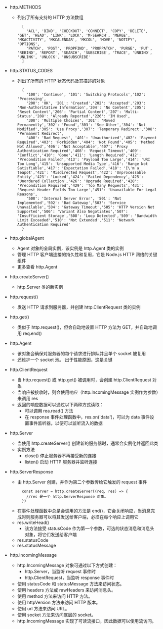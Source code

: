 - http.METHODS
  - 列出了所有支持的 HTTP 方法数组
    ```
      [
        'ACL', 'BIND', 'CHECKOUT', 'CONNECT', 'COPY', 'DELETE', 'GET', 'HEAD', 'LINK', 'LOCK', 'M-SEARCH', 'MERGE', 'MKACTIVITY', 'MKCALENDAR', 'MKCOL', 'MOVE', 'NOTIFY', 'OPTIONS',
        'PATCH', 'POST', 'PROPFIND', 'PROPPATCH', 'PURGE', 'PUT', 'REBIND', 'REPORT', 'SEARCH', 'SUBSCRIBE', 'TRACE', 'UNBIND', 'UNLINK', 'UNLOCK', 'UNSUBSCRIBE'
      ]
    ```

- http.STATUS_CODES
  - 列出了所有的 HTTP 状态代码及其描述的对象
    ```
      {
        '100': 'Continue', '101': 'Switching Protocols','102': 'Processing',
        '200': 'OK', '201': 'Created','202': 'Accepted','203': 'Non-Authoritative Information','204': 'No Content','205': 'Reset Content','206': 'Partial Content','207': 'Multi-Status','208': 'Already Reported','226': 'IM Used',
        '300': 'Multiple Choices', '301': 'Moved Permanently','302': 'Found','303': 'See Other','304': 'Not Modified','305': 'Use Proxy','307': 'Temporary Redirect','308': 'Permanent Redirect',
        '400': 'Bad Request', '401': 'Unauthorized','402': 'Payment Required','403': 'Forbidden','404': 'Not Found','405': 'Method Not Allowed','406': 'Not Acceptable','407': 'Proxy Authentication Required','408': 'Request Timeout','409': 'Conflict','410': 'Gone','411': 'Length Required','412': 'Precondition Failed','413': 'Payload Too Large','414': 'URI Too Long','415': 'Unsupported Media Type','416': 'Range Not Satisfiable','417': 'Expectation Failed','418': 'I\'m a teapot','421': 'Misdirected Request','422': 'Unprocessable Entity','423': 'Locked','424': 'Failed Dependency','425': 'Unordered Collection','426': 'Upgrade Required','428': 'Precondition Required','429': 'Too Many Requests','431': 'Request Header Fields Too Large','451': 'Unavailable For Legal Reasons',
        '500': 'Internal Server Error', '501': 'Not Implemented','502': 'Bad Gateway','503': 'Service Unavailable','504': 'Gateway Timeout','505': 'HTTP Version Not Supported','506': 'Variant Also Negotiates','507': 'Insufficient Storage','508': 'Loop Detected','509': 'Bandwidth Limit Exceeded','510': 'Not Extended','511': 'Network Authentication Required'
      }
    ```

- http.globalAgent
  - Agent 对象的全局实例，该实例是 http.Agent 类的实例
  - 管理 HTTP 客户端连接的持久性和复用，它是 Node.js HTTP 网络的关键组件
  - 更多查看 http.Agent

- http.createServer()
  - http.Server 类的新实例

- http.request()
  - 发送 HTTP 请求到服务器，并创建 http.ClientRequest 类的实例

- http.get()
  - 类似于 http.request()，但会自动地设置 HTTP 方法为 GET，并自动地调用 req.end()

- http.Agent
  - 该对象会确保对服务器的每个请求进行排队并且单个 socket 被复用
  - 还维护一个 socket 池。 出于性能原因，这是关键

- http.ClientRequest
  - 当 http.request() 或 http.get() 被调用时，会创建 http.ClientRequest 对象
  - 当响应被接收时，则会使用响应（http.IncomingMessage 实例作为参数）来调用 res
  - 返回的响应数据可以通过以下两种方式读取：
    - 可以调用 rea.read() 方法
    - 在 response 事件处理函数中，res.on('data')，可以为 data 事件设置事件监听器，以便可以监听流入的数据

- http.Server
  - 当使用 http.createServer() 创建新的服务器时，通常会实例化并返回此类
  - 实例方法
    - close() 停止服务器不再接受新的连接
    - listen() 启动 HTTP 服务器并监听连接

- http.ServerResponse
  - 由 http.Server 创建，并作为第二个参数传给它触发的 request 事件
    ```
      const server = http.createServer((req, res) => {
        //res 是一个 http.ServerResponse 对象。
      })
    ```
  - 在事件处理函数中总是会调用的方法是 end()，它会关闭响应，当消息完成时则服务器可以将其发送给客户端，必须在每个响应上调用它
  - res.writeHead()
    - 该方法接受 statusCode 作为第一个参数，可选的状态消息和消息头对象，将它们发送给客户端
  - res.statusCode
  - res.statusMessage

- http.IncomingMessage
  - http.IncomingMessage 对象可通过以下方式创建：
    - http.Server，当监听 request 事件时
    - http.ClientRequest，当监听 response 事件时
  - 使用 statusCode 和 statusMessage 方法来访问状态。
  - 使用 headers 方法或 rawHeaders 来访问消息头。
  - 使用 method 方法来访问 HTTP 方法。
  - 使用 httpVersion 方法来访问 HTTP 版本。
  - 使用 url 方法来访问 URL。
  - 使用 socket 方法来访问底层的 socket。
  - http.IncomingMessage 实现了可读流接口，因此数据可以使用流访问。
